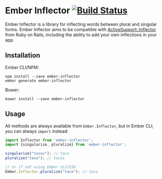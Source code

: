 # Ember Inflector [![Build Status](https://travis-ci.org/stefanpenner/ember-inflector.png?branch=master)](https://travis-ci.org/stefanpenner/ember-inflector)

Ember Inflector is a library for inflecting words between plural and singular forms. Ember Inflector aims to be compatible with [ActiveSupport::Inflector](http://api.rubyonrails.org/classes/ActiveSupport/Inflector.htm) from Ruby on Rails, including the ability to add your own inflections in your app.

## Installation

Ember CLI/NPM:

```
npm install --save ember-inflector
ember generate ember-inflector
```

Bower:

`bower install --save ember-inflector`

## Usage

All methods are always available from `Ember.Inflector`, but in Ember CLI, you can always `import` instead:

```javascript
import Inflector from 'ember-inflector';
import {singularize, pluralize} from 'ember-inflector';

singularize("tacos"); // taco
pluralize("taco"); // tacos

// or if not using Ember CLI/ES6
Ember.Inflector.pluralize("taco"); // taco
```
